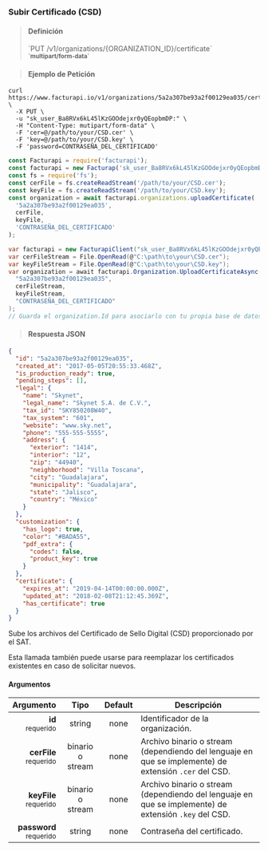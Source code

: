 ### Subir Certificado (CSD)

> <h4 class="toc-ignore">Definición</h4>
> `PUT /v1/organizations/{ORGANIZATION_ID}/certificate`
> <br/>
> <small><strong>`multipart/form-data`</strong></small>

> <h4 class="toc-ignore">Ejemplo de Petición</h4>

```shell
curl https://www.facturapi.io/v1/organizations/5a2a307be93a2f00129ea035/certificate \
  -X PUT \
  -u "sk_user_Ba8RVx6kL45lKzGOOdejxr0yQEopbmDP:" \
  -H "Content-Type: mutipart/form-data" \
  -F 'cer=@/path/to/your/CSD.cer' \
  -F 'key=@/path/to/your/CSD.key' \
  -F 'password=CONTRASEÑA_DEL_CERTIFICADO'
```

```javascript
const Facturapi = require('facturapi');
const facturapi = new Facturap('sk_user_Ba8RVx6kL45lKzGOOdejxr0yQEopbmDP');
const fs = require('fs');
const cerFile = fs.createReadStream('/path/to/your/CSD.cer');
const keyFile = fs.createReadStream('/path/to/your/CSD.key');
const organization = await facturapi.organizations.uploadCertificate(
  '5a2a307be93a2f00129ea035',
  cerFile,
  keyFile,
  'CONTRASEÑA_DEL_CERTIFICADO'
);
```

```csharp
var facturapi = new FacturapiClient("sk_user_Ba8RVx6kL45lKzGOOdejxr0yQEopbmDP");
var cerFileStream = File.OpenRead(@"C:\path\to\your\CSD.cer");
var keyFileStream = File.OpenRead(@"C:\path\to\your\CSD.key");
var organization = await facturapi.Organization.UploadCertificateAsync(
  "5a2a307be93a2f00129ea035",
  cerFileStream,
  keyFileStream,
  "CONTRASEÑA_DEL_CERTIFICADO"
);
// Guarda el organization.Id para asociarlo con tu propia base de datos
```

> <h4 class="toc-ignore">Respuesta JSON</h4>

```json
{
  "id": "5a2a307be93a2f00129ea035",
  "created_at": "2017-05-05T20:55:33.468Z",
  "is_production_ready": true,
  "pending_steps": [],
  "legal": {
    "name": "Skynet",
    "legal_name": "Skynet S.A. de C.V.",
    "tax_id": "SKY850208W40",
    "tax_system": "601",
    "website": "www.sky.net",
    "phone": "555-555-5555",
    "address": {
      "exterior": "1414",
      "interior": "12",
      "zip": "44940",
      "neighborhood": "Villa Toscana",
      "city": "Guadalajara",
      "municipality": "Guadalajara",
      "state": "Jalisco",
      "country": "México"
    }
  },
  "customization": {
    "has_logo": true,
    "color": "#BADA55",
    "pdf_extra": {
      "codes": false,
      "product_key": true
    }
  },
  "certificate": {
    "expires_at": "2019-04-14T00:00:00.000Z",
    "updated_at": "2018-02-08T21:12:45.369Z",
    "has_certificate": true
  }
}
```

Sube los archivos del Certificado de Sello Digital (CSD) proporcionado por el SAT.

Esta llamada también puede usarse para reemplazar los certificados existentes en caso de solicitar nuevos.

#### Argumentos

Argumento | Tipo | Default | Descripción
---------:|:----:|:-------:| -----------
**id**<br><small>requerido</small> | string | none | Identificador de la organización.
**cerFile**<br><small>requerido</small> | binario o stream | none | Archivo binario o stream (dependiendo del lenguaje en que se implemente) de extensión `.cer` del CSD.
**keyFile**<br><small>requerido</small> | binario o stream | none | Archivo binario o stream (dependiendo del lenguaje en que se implemente) de extensión `.key` del CSD.
**password**<br><small>requerido</small> | string | none | Contraseña del certificado.
